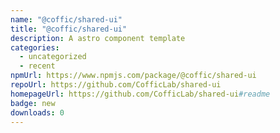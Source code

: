 ```yaml
---
name: "@coffic/shared-ui"
title: "@coffic/shared-ui"
description: A astro component template
categories:
  - uncategorized
  - recent
npmUrl: https://www.npmjs.com/package/@coffic/shared-ui
repoUrl: https://github.com/CofficLab/shared-ui
homepageUrl: https://github.com/CofficLab/shared-ui#readme
badge: new
downloads: 0
---
```

